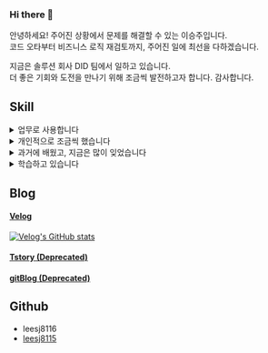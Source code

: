### Hi there 👋
안녕하세요! 주어진 상황에서 문제를 해결할 수 있는 이승주입니다.  
코드 오타부터 비즈니스 로직 재검토까지, 주어진 일에 최선을 다하겠습니다.

지금은 솔루션 회사 DID 팀에서 일하고 있습니다.  
더 좋은 기회와 도전을 만나기 위해 조금씩 발전하고자 합니다.
감사합니다.

## Skill
<details>
  <summary>
    업무로 사용합니다
  </summary>
  Java, Spring Boot (with JPA, Mybatis), MariaDB(Mysql), PostgreSQL
</details>

<details>
  <summary>
    개인적으로 조금씩 했습니다
  </summary>
  Typescript, React (with react-Query)
</details>

<details>
  <summary>
    과거에 배웠고, 지금은 많이 잊었습니다
  </summary>
  C++, C#
</details>

<details>
  <summary>
    학습하고 있습니다
  </summary>
  Kotlin, Next.js
</details>

## Blog
#### [Velog](https://velog.io/@leesj8116)
[![Velog's GitHub stats](https://velog-readme-stats.vercel.app/api?name=leesj8116)](https://github.com/eungyeole/velog-readme-stats)
#### [Tstory (Deprecated)](https://solu8115.tistory.com/)
#### [gitBlog (Deprecated)](https://leesj8116.github.io/)

## Github
- leesj8116
- [leesj8115](https://github.com/leesj8115)

<!--
**leesj8116/leesj8116** is a ✨ _special_ ✨ repository because its `README.md` (this file) appears on your GitHub profile.

Here are some ideas to get you started:

- 🔭 I’m currently working on ...
- 🌱 I’m currently learning ...
- 👯 I’m looking to collaborate on ...
- 🤔 I’m looking for help with ...
- 💬 Ask me about ...
- 📫 How to reach me: ...
- 😄 Pronouns: ...
- ⚡ Fun fact: ...
-->

